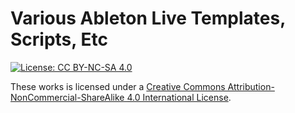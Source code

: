 # Various Ableton Live Templates, Scripts, Etc

[![License: CC BY-NC-SA 4.0](https://img.shields.io/badge/License-CC_BY--NC--SA_4.0-lightgrey.svg)](https://creativecommons.org/licenses/by-nc-sa/4.0/)

These works is licensed under a [Creative Commons Attribution-NonCommercial-ShareAlike 4.0 International License](http://creativecommons.org/licenses/by-nc-sa/4.0/).
